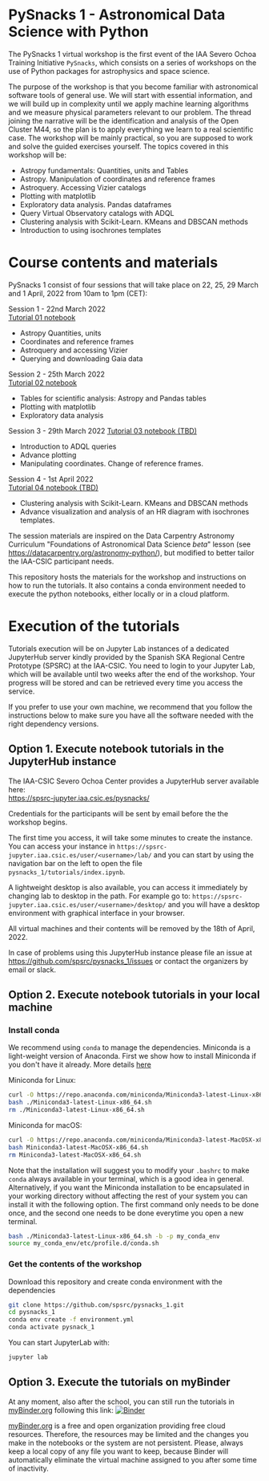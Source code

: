 # PySnacks 1  - Astronomical Data Science with Python

The PySnacks 1 virtual workshop is the first event of the IAA Severo Ochoa Training Initiative `PySnacks`, which consists on a series of workshops on 
the use of Python packages for astrophysics and space science.

The purpose of the workshop is that you become familiar with astronomical software tools of general use. We will start with essential information, and we will build up in complexity until we apply machine learning algorithms and we measure physical parameters relevant to our problem. The thread joining the narrative will be the identification and analysis of the Open Cluster M44, so the plan is to apply everything we learn to a real scientific case. The workshop will be mainly practical, so you are supposed to work and solve the guided exercises yourself. The topics covered in this workshop will be:

- Astropy fundamentals: Quantities, units and Tables
- Astropy. Manipulation of coordinates and reference frames
- Astroquery. Accessing Vizier catalogs
- Plotting with matplotlib
- Exploratory data analysis. Pandas dataframes
- Query Virtual Observatory catalogs with ADQL
- Clustering analysis with Scikit-Learn. KMeans and DBSCAN methods
- Introduction to using isochrones templates

# Course contents and materials
PySnacks 1 consist of four sessions that will take place on 22, 25, 29 March and 1 April, 2022 from 10am to 1pm (CET):

Session 1 - 22nd March 2022  
[Tutorial 01 notebook](./tutorials/tutorial_01/pysnack_1_01.ipynb)

 - Astropy Quantities, units
 - Coordinates and reference frames
 - Astroquery and accessing Vizier
 - Querying and downloading Gaia data
 
Session 2 - 25th March 2022  
[Tutorial 02 notebook](./tutorials/tutorial_02/pysnack_1_02.ipynb)

 - Tables for scientific analysis: Astropy and Pandas tables 
 - Plotting with matplotlib
 - Exploratory data analysis

Session 3 - 29th March 2022
[Tutorial 03 notebook (TBD)](./tutorials/tutorial_03/pysnack_1_03.ipynb)

 - Introduction to ADQL queries
 - Advance plotting
 - Manipulating coordinates. Change of reference frames.

Session 4 - 1st April 2022  
[Tutorial 04 notebook (TBD)](./tutorials/tutorial_04/pysnack_1_04.ipynb)

 - Clustering analysis with Scikit-Learn. KMeans and DBSCAN methods
 - Advance visualization and analysis of an HR diagram with isochrones templates.

The session materials are inspired on the Data Carpentry Astronomy Curriculum "Foundations of Astronomical Data Science *beta*" lesson (see https://datacarpentry.org/astronomy-python/), but modified to better tailor the IAA-CSIC participant needs. 

This repository hosts the materials for the workshop and instructions on how to run the tutorials. It also contains a conda environment needed to execute the python notebooks, either locally or in a cloud platform.


# Execution of the tutorials

Tutorials execution will be on Jupyter Lab instances of a dedicated JupyterHub server kindly provided by the Spanish SKA Regional Centre Prototype (SPSRC) at the IAA-CSIC. You need to login to your Jupyter Lab, which will be available until two weeks after the end of the workshop. Your progress will be stored and can be retrieved every time you access the service.

If you prefer to use your own machine, we recommend that you follow the instructions below to make sure you have all the software needed with the right dependency versions.


## Option 1. Execute notebook tutorials in the JupyterHub instance

The IAA-CSIC Severo Ochoa Center provides a JupyterHub server available here:  
https://spsrc-jupyter.iaa.csic.es/pysnacks/

Credentials for the participants will be sent by email before the the workshop begins.

The first time you access, it will take some minutes to create the instance. You can access your instance in `https://spsrc-jupyter.iaa.csic.es/user/<username>/lab/` and you can start by using the navigation bar on the left to open the file `pysnacks_1/tutorials/index.ipynb`.

A lightweight desktop is also available, you can access it immediately by changing lab to desktop in the path. For example go to: `https://spsrc-jupyter.iaa.csic.es/user/<username>/desktop/` and you will have a desktop environment with graphical interface in your browser.

All virtual machines and their contents will be removed by the 18th of April, 2022.

In case of problems using this JupyterHub instance please file an issue at https://github.com/spsrc/pysnacks_1/issues or contact the organizers by email or slack.


## Option 2. Execute notebook tutorials in your local machine

### Install conda

We recommend using `conda` to manage the dependencies. Miniconda is a light-weight version of Anaconda. First we show how to install Miniconda if you don't have it already. More details [here](https://docs.conda.io/projects/conda/en/latest/user-guide/install/linux.html)

Miniconda for Linux:
```bash
curl -O https://repo.anaconda.com/miniconda/Miniconda3-latest-Linux-x86_64.sh
bash ./Miniconda3-latest-Linux-x86_64.sh
rm ./Miniconda3-latest-Linux-x86_64.sh
```

Miniconda for macOS:
```bash
curl -O https://repo.anaconda.com/miniconda/Miniconda3-latest-MacOSX-x86_64.sh
bash Miniconda3-latest-MacOSX-x86_64.sh
rm Miniconda3-latest-MacOSX-x86_64.sh
```

Note that the installation will suggest you to modify your `.bashrc` to make `conda` always available in your terminal, which is a good idea in general. Alternatively, if you want the Miniconda installation to be encapsulated in your working directory without affecting the rest of your system you can install it with the following option. The first command only needs to be done once, and the second one needs to be done everytime you open a new terminal. 

```bash
bash ./Miniconda3-latest-Linux-x86_64.sh -b -p my_conda_env
source my_conda_env/etc/profile.d/conda.sh
```

### Get the contents of the workshop

Download this repository and create conda environment with the dependencies
```bash
git clone https://github.com/spsrc/pysnacks_1.git
cd pysnacks_1
conda env create -f environment.yml
conda activate pysnack_1
```
You can start JupyterLab with:
```bash
jupyter lab
```

## Option 3. Execute the tutorials on myBinder

At any moment, also after the school, you can still run the tutorials in [myBinder.org](https://mybinder.org) following this link: 
[![Binder](https://mybinder.org/badge_logo.svg)](https://mybinder.org/v2/gh/spsrc/pysnacks_1/main?urlpath=lab/tree/tutorials/index.ipynb)

[myBinder.org](https://mybinder.org) is a free and open organization providing free cloud resources. Therefore, the resources may be limited and the changes you make in the notebooks or the system are not persistent. Please, always keep a local copy of any file you want to keep, because Binder will automatically eliminate the virtual machine assigned to you after some time of inactivity.
